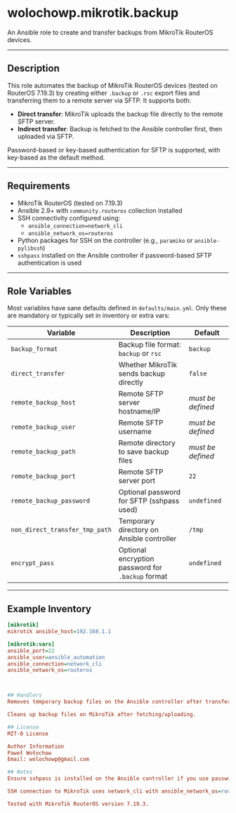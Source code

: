 # wolochowp.mikrotik.backup

An Ansible role to create and transfer backups from MikroTik RouterOS devices.

---

## Description

This role automates the backup of MikroTik RouterOS devices (tested on RouterOS 7.19.3) by creating either `.backup` or `.rsc` export files and transferring them to a remote server via SFTP. It supports both:

- **Direct transfer**: MikroTik uploads the backup file directly to the remote SFTP server.
- **Indirect transfer**: Backup is fetched to the Ansible controller first, then uploaded via SFTP.

Password-based or key-based authentication for SFTP is supported, with key-based as the default method.

---

## Requirements

- MikroTik RouterOS (tested on 7.19.3)
- Ansible 2.9+ with `community.routeros` collection installed
- SSH connectivity configured using:
  - `ansible_connection=network_cli`
  - `ansible_network_os=routeros`
- Python packages for SSH on the controller (e.g., `paramiko` or `ansible-pylibssh`)
- `sshpass` installed on the Ansible controller if password-based SFTP authentication is used

---

## Role Variables

Most variables have sane defaults defined in `defaults/main.yml`. Only these are mandatory or typically set in inventory or extra vars:

| Variable                | Description                              | Default            |
|-------------------------|------------------------------------------|--------------------|
| `backup_format`         | Backup file format: `backup` or `rsc`    | `backup`           |
| `direct_transfer`       | Whether MikroTik sends backup directly   | `false`            |
| `remote_backup_host`    | Remote SFTP server hostname/IP            | _must be defined_  |
| `remote_backup_user`    | Remote SFTP username                       | _must be defined_  |
| `remote_backup_path`    | Remote directory to save backup files     | _must be defined_  |
| `remote_backup_port`    | Remote SFTP server port                    | `22`               |
| `remote_backup_password`| Optional password for SFTP (sshpass used) | `undefined`        |
| `non_direct_transfer_tmp_path` | Temporary directory on Ansible controller | `/tmp`        |
| `encrypt_pass`          | Optional encryption password for `.backup` format | `undefined` |

---

## Example Inventory

```ini
[mikrotik]
mikrotik ansible_host=192.168.1.1

[mikrotik:vars]
ansible_port=22
ansible_user=ansible_automation
ansible_connection=network_cli
ansible_network_os=routeros



## Handlers
Removes temporary backup files on the Ansible controller after transfer.

Cleans up backup files on MikroTik after fetching/uploading.

## License
MIT-0 License

Author Information
Paweł Wołochow
Email: wolochowp@gmail.com

## Notes
Ensure sshpass is installed on the Ansible controller if you use password-based authentication.

SSH connection to MikroTik uses network_cli with ansible_network_os=routeros for reliable RouterOS support.

Tested with MikroTik RouterOS version 7.19.3.

